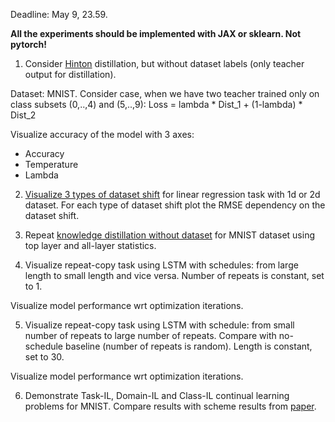 Deadline: May 9, 23.59.

**All the experiments should be implemented with JAX or sklearn. Not pytorch!**

1. Consider [Hinton](https://arxiv.org/abs/1503.02531) distillation, but without dataset labels (only teacher output for distillation).

Dataset: MNIST. Consider case, when we have two teacher trained only on class subsets (0,..,4) and (5,..,9): Loss = lambda * Dist_1 + (1-lambda) * Dist_2

Visualize accuracy of the model with 3 axes:
   - Accuracy
   - Temperature
   - Lambda
    

2. [Visualize 3 types of dataset shift](https://rtg.cis.upenn.edu/cis700-2019/papers/dataset-shift/dataset-shift-terminology.pdf) for linear regression task with 1d or 2d dataset. For each type of dataset shift plot the RMSE dependency on the dataset shift.

3. Repeat [knowledge distillation without dataset](https://arxiv.org/pdf/1710.07535.pdf) for MNIST dataset using top layer and all-layer statistics.

4. Visualize repeat-copy task using LSTM with schedules: from large length to small length and vice versa.
Number of repeats is constant, set to 1.

Visualize model performance wrt optimization iterations.

5. Visualize repeat-copy task using LSTM with schedule: from small number of repeats to large number of repeats. Compare with no-schedule baseline (number of repeats is random).
Length is constant, set to 30.

Visualize model performance wrt optimization iterations.


6. Demonstrate Task-IL, Domain-IL and Class-IL continual learning problems for MNIST. Compare results with scheme results from [paper](https://arxiv.org/pdf/1803.10123.pdf). 
